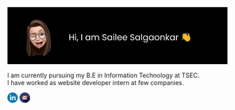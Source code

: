 <img src="assests/aboutme.svg">
<div class="about-me">
  <p>I am currently pursuing my B.E in Information Technology at TSEC.</br>
  I have worked as website developer intern at few companies.</p>
</div>

<div class="social-links">
  <a href="https://www.linkedin.com/in/sailee-salgaonkar-1403/"><img src="assests/linkedin.png"></a>
  <a href="mailto:sailees14032000@gmail.com"><img src="assests/gmail.png"></a>
</div>


<!--
**sailee14032000/sailee14032000** is a ✨ _special_ ✨ repository because its `README.md` (this file) appears on your GitHub profile.

Here are some ideas to get you started:

- 🔭 I’m currently working on ...
- 🌱 I’m currently learning ...
- 👯 I’m looking to collaborate on ...
- 🤔 I’m looking for help with ...
- 💬 Ask me about ...
- 📫 How to reach me: ...
- 😄 Pronouns: ...
- ⚡ Fun fact: ...
-->
